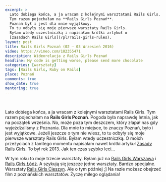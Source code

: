 ```yaml
---
excerpt: >
  Lato dobiega końca, a ja wracam z kolejnymi warsztatami Rails Girls.
  Tym razem pojechałam na **Rails Girls Poznań**.
  Poznań był i jest dla mnie wyjątkowy.
  To tu odbyły się moje pierwsze warsztaty Rails Girls.
  Byłam wtedy uczestniczką i napisałam krótki artykuł o
  [zasadach Rails Girls](/pl/rails-girls-rules).
layout: post
title: Rails Girls Poznań (02 – 03 Wrzesień 2016)
video: https://vimeo.com/182355471
description: Wideorelacja z Rails Girls Poznań
headline: My code is getting worse, please send more chocolate
categories: [warsztaty]
tags: [Rails Girls, Ruby on Rails]
place: Poznań
comments: true
show_date: true
mentoring: true
---
```


<br>

Lato dobiega końca, a ja wracam z kolejnymi warsztatami Rails Girls. Tym razem pojechałam na **Rails Girls Poznań**. Pogoda była naprawdę letnia, jak na początek września. No, może poza tym deszczem, który złapał nas gdy wyjeżdżaliśmy z Poznania. Dla mnie to miejsce, to znaczy Poznań, było i jest wyjątkowe. Jeżeli jeszcze o tym nie wiesz, to tu odbyły się moje pierwsze warsztaty Rails Girls. Byłam wtedy uczestniczką. O moich przeżyciach z tamtego momentu napisałam nawet krótki artykuł [Zasady Rails Girls]({{site.baseurl}}/rails-girls-rules "Rails Girls Poznań - Ja jako uczestniczka"). To był rok 2013. Jak ten czas szybko leci...

W tym roku to moje trzecie warsztaty. Byłam już na [Rails Girls Warszawa]({{site.baseurl}}/rails-girls-warsaw-2016 "Rails Girls Warsaw - wideorelacja") i [Rails Girls Łódź]({{site.baseurl}}/rails-girls-lodz "Rails Girls Łódź - wideorelacja"). A szykują się jeszcze jedne warsztaty. Bardzo specjalne. Warsztaty [Rails Girls Cieszyn]({{site.baseurl}}/rails-girls-cieszyn "Rails Girls Cieszyn"). Ale o tym później ;] Na razie możesz obejrzeć film z poznańskich warsztatów. Życzę miłego oglądania!
